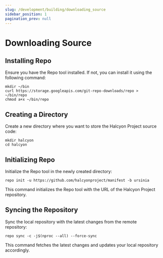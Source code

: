 ```yaml
---
slug: /development/building/downloading_source
sidebar_position: 1
pagination_prev: null
---
```

# Downloading Source

## Installing Repo
Ensure you have the Repo tool installed. If not, you can install it using the following command:

```
mkdir ~/bin
curl https://storage.googleapis.com/git-repo-downloads/repo > ~/bin/repo
chmod a+x ~/bin/repo
```

## Creating a Directory
Create a new directory where you want to store the Halcyon Project source code:

```
mkdir halcyon
cd halcyon
```

## Initializing Repo
Initialize the Repo tool in the newly created directory:

```
repo init -u https://github.com/halcyonproject/manifest -b ursinia
```

This command initializes the Repo tool with the URL of the Halcyon Project repository.

## Syncing the Repository
Sync the local repository with the latest changes from the remote repository:

```
repo sync -c -j$(nproc --all) --force-sync
```

This command fetches the latest changes and updates your local repository accordingly.